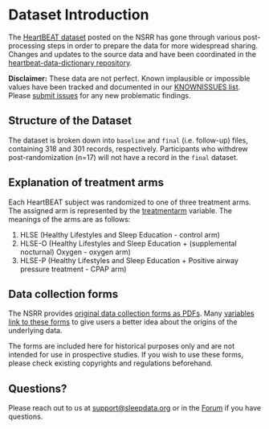 # Dataset Introduction

The [HeartBEAT dataset](:files_path:/datasets) posted on the NSRR has gone through various post-processing steps in order to prepare the data for more widespread sharing. Changes and updates to the source data and have been coordinated in the [heartbeat-data-dictionary repository](https://github.com/sleepepi/heartbeat-data-dictionary).

**Disclaimer:** These data are not perfect. Known implausible or impossible values have been tracked and documented in our [KNOWNISSUES list](https://github.com/sleepepi/heartbeat-data-dictionary/blob/master/KNOWNISSUES.md). Please [submit issues](https://github.com/sleepepi/heartbeat-data-dictionary/issues) for any new problematic findings.

## Structure of the Dataset

The dataset is broken down into `baseline` and `final` (i.e. follow-up) files, containing 318 and 301 records, respectively. Participants who withdrew post-randomization (n=17) will not have a record in the `final` dataset.

## Explanation of treatment arms

Each HeartBEAT subject was randomized to one of three treatment arms. The assigned arm is represented by the [treatmentarm](https://sleepdata.org/datasets/heartbeat/variables/treatmentarm) variable. The meanings of the arms are as follows:

1. HLSE (Healthy Lifestyles and Sleep Education - control arm)
2. HLSE-O (Healthy Lifestyles and Sleep Education + (supplemental nocturnal) Oxygen - oxygen arm)
3. HLSE-P (Healthy Lifestyles and Sleep Education + Positive airway pressure treatment - CPAP arm)

## Data collection forms

The NSRR provides [original data collection forms as PDFs](:files_path:/forms). Many [variables link to these forms](:datasets_path:/heartbeat/variables) to give users a better idea about the origins of the underlying data.

The forms are included here for historical purposes only and are not intended for use in prospective studies. If you wish to use these forms, please check existing copyrights and regulations beforehand.

## Questions?

Please reach out to us at support@sleepdata.org or in the [Forum](https://sleepdata.org/forum) if you have questions.
